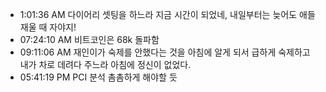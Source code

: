 
- 1:01:36 AM 다이어리 셋팅을 하느라 지금 시간이 되었네, 내일부터는 늦어도 애들 재울 때 자야지!
- 07:24:10 AM 비트코인은 68k 돌파함
- 09:11:06 AM 재인이가 숙제를 안했다는 것을 아침에 알게 되서 급하게 숙제하고 내가 차로 데려다 주느라 아침에 정신이 없었다. 
- 05:41:19 PM PCI 분석 촘촘하게 해야할 듯
